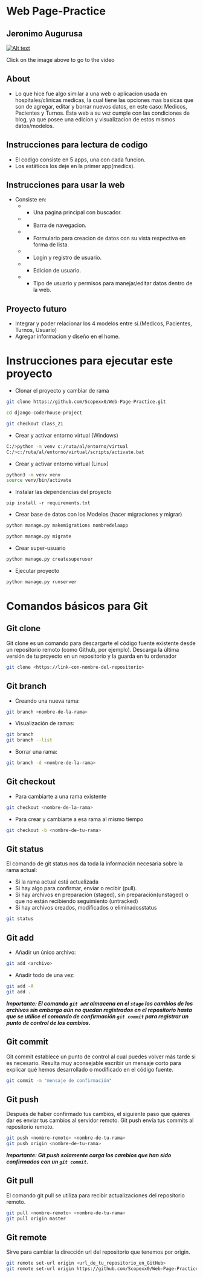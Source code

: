<h1>Web Page-Practice</h1>
<h2>Jeronimo Augurusa</h2>

[![Alt text](https://img.youtube.com/vi/oc4eyFGd7Xw/0.jpg)](https://www.youtube.com/watch?v=oc4eyFGd7Xw)


Click on the image above to go to the video

## About
* Lo que hice fue algo similar a una web o aplicacion usada en hospitales/clinicas medicas, la cual tiene las opciones mas basicas que son de agregar, editar y borrar nuevos datos, en este caso: Medicos, Pacientes y Turnos. Esta web a su vez cumple con las condiciones de blog, ya que posee una edicion y visualizacion de estos mismos datos/modelos.

## Instrucciones para lectura de codigo
* El codigo consiste en 5 apps, una con cada funcion.
* Los estáticos los deje en la primer app(medics).


## Instrucciones para usar la web
* Consiste en:
    * * Una pagina principal con buscador.
    * * Barra de navegacion.
    * * Formulario para creacion de datos con su vista respectiva en forma de lista.
    * * Login y registro de usuario.
    * * Edicion de usuario.
    * * Tipo de usuario y permisos para manejar/editar datos dentro de la web.


## Proyecto futuro
* Integrar y poder relacionar los 4 modelos entre si.(Medicos, Pacientes, Turnos, Usuario)
* Agregar informacion y diseño en el home.


# Instrucciones para ejecutar este proyecto

- Clonar el proyecto y cambiar de rama
```bash
git clone https://github.com/Scopexx0/Web-Page-Practice.git

cd django-coderhouse-project

git checkout class_21

```

- Crear y activar entorno virtual (Windows)
```bash
C:/>python -m venv c:/ruta/al/entorno/virtual
C:/>c:/ruta/al/entorno/virtual/scripts/activate.bat
```

- Crear y activar entorno virtual (Linux)
```bash
python3 -m venv venv
source venv/bin/activate
```



- Instalar las dependencias del proyecto
```
pip install -r requirements.txt
```

- Crear base de datos con los Modelos (hacer migraciones y migrar)
```bash
python manage.py makemigrations nombredelaapp

python manage.py migrate
```

- Crear super-usuario
```bash
python manage.py createsuperuser
```

- Ejecutar proyecto
```bash
python manage.py runserver
```
# Comandos básicos para Git

## Git clone
Git clone es un comando para descargarte el código fuente existente desde un repositorio remoto (como Github, por ejemplo). Descarga la última versión de tu proyecto en un repositorio y la guarda en tu ordenador
```bash
git clone <https://link-con-nombre-del-repositorio>
```

## Git branch
- Creando una nueva rama:
```bash
git branch <nombre-de-la-rama>

```
- Visualización de ramas:
```bash
git branch
git branch --list
```
- Borrar una rama:
```bash
git branch -d <nombre-de-la-rama>
```

## Git checkout
- Para cambiarte a una rama existente
```bash
git checkout <nombre-de-la-rama>
```
- Para crear y cambiarte a esa rama al mismo tiempo
```bash
git checkout -b <nombre-de-tu-rama>

```

## Git status
El comando de git status nos da toda la información necesaria sobre la rama actual:
- Si la rama actual está actualizada
- Si hay algo para confirmar, enviar o recibir (pull).
- Si hay archivos en preparación (staged), sin preparación(unstaged) o que no están recibiendo seguimiento (untracked)
- Si hay archivos creados, modificados o eliminadosstatus
```bash
git status
```

## Git add
- Añadir un único archivo:
```bash
git add <archivo>
```

- Añadir todo de una vez:
```bash
git add -A
git add .
```
***Importante: El comando ``git add`` almacena en el ``stage`` los cambios de los archivos sin embargo aún no quedan registrados en el repositorio hasta que se utilice el comando de confirmación ``git commit`` para registrar un punto de control de los cambios.***

## Git commit
Git commit establece un punto de control al cual puedes volver más tarde si es necesario.
Resulta muy aconsejable escribir un mensaje corto para explicar qué hemos desarrollado o modificado en el código fuente.

```bash
git commit -m "mensaje de confirmación"
```

## Git push
Después de haber confirmado tus cambios, el siguiente paso que quieres dar es enviar tus cambios al servidor remoto. Git push envía tus commits al repositorio remoto.
```bash
git push <nombre-remoto> <nombre-de-tu-rama>
git push origin <nombre-de-tu-rama>
```
***Importante: Git push solamente carga los cambios que han sido confirmados con un ``git commit``.***

## Git pull
El comando git pull se utiliza para recibir actualizaciones del repositorio remoto.
```bash
git pull <nombre-remoto> <nombre-de-tu-rama>
git pull origin master
```
## Git remote
Sirve para cambiar la dirección url del repositorio que tenemos por origin.
```bash
git remote set-url origin <url_de_tu_repositorio_en_GitHub>
git remote set-url origin https://github.com/Scopexx0/Web-Page-Practice.git
```

